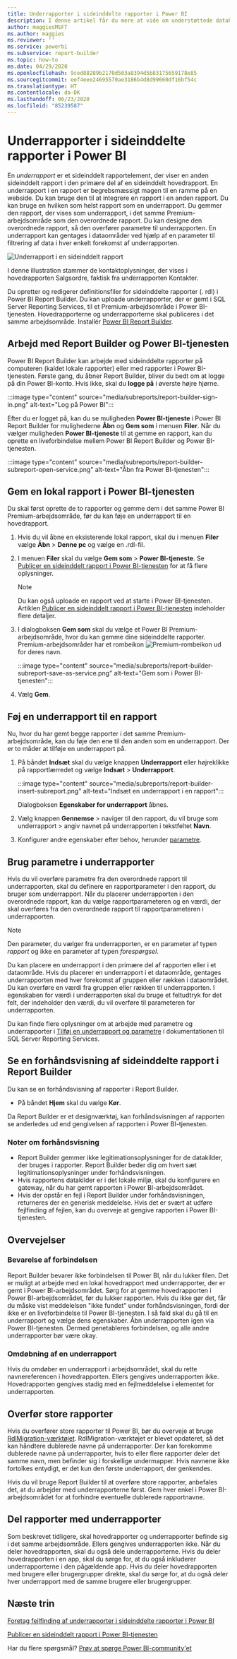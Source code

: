 ```yaml
---
title: Underrapporter i sideinddelte rapporter i Power BI
description: I denne artikel får du mere at vide om understøttede datakilder for sideinddelte rapporter i Power BI-tjenesten, og hvordan du opretter forbindelse til datakilder i Azure SQL Database.
author: maggiesMSFT
ms.author: maggies
ms.reviewer: ''
ms.service: powerbi
ms.subservice: report-builder
ms.topic: how-to
ms.date: 04/29/2020
ms.openlocfilehash: 9ced88289b2170d503a8394d5b83175659178e85
ms.sourcegitcommit: eef4eee24695570ae3186b4d8d99660df16bf54c
ms.translationtype: HT
ms.contentlocale: da-DK
ms.lasthandoff: 06/23/2020
ms.locfileid: "85239587"
---
```

# <a name="subreports-in-power-bi-paginated-reports"></a>Underrapporter i sideinddelte rapporter i Power BI

En *underrapport* er et sideinddelt rapportelement, der viser en anden sideinddelt rapport i den primære del af en sideinddelt hovedrapport. En underrapport i en rapport er begrebsmæssigt magen til en ramme på en webside. Du kan bruge den til at integrere en rapport i en anden rapport. Du kan bruge en hvilken som helst rapport som en underrapport. Du gemmer den rapport, der vises som underrapport, i det samme Premium-arbejdsområde som den overordnede rapport. Du kan designe den overordnede rapport, så den overfører parametre til underrapporten. En underrapport kan gentages i dataområder ved hjælp af en parameter til filtrering af data i hver enkelt forekomst af underrapporten.  
  
 ![Underrapport i en sideinddelt rapport](media/subreports/paginated-report-subreport.png "Underrapport i sideinddelt rapport")  
  
 I denne illustration stammer de kontaktoplysninger, der vises i hovedrapporten Salgsordre, faktisk fra underrapporten Kontakter.  
  
Du opretter og redigerer definitionsfiler for sideinddelte rapporter (. rdl) i Power BI Report Builder. Du kan uploade underrapporter, der er gemt i SQL Server Reporting Services, til et Premium-arbejdsområde i Power BI-tjenesten. Hovedrapporterne og underrapporterne skal publiceres i det samme arbejdsområde. Installér [Power BI Report Builder](https://aka.ms/pbireportbuilder).
  
## <a name="work-with-report-builder-and-the-power-bi-service"></a>Arbejd med Report Builder og Power BI-tjenesten

Power BI Report Builder kan arbejde med sideinddelte rapporter på computeren (kaldet lokale rapporter) eller med rapporter i Power BI-tjenesten.  Første gang, du åbner Report Builder, bliver du bedt om at logge på din Power BI-konto. Hvis ikke, skal du **logge på** i øverste højre hjørne.

:::image type="content" source="media/subreports/report-builder-sign-in.png" alt-text="Log på Power BI":::

Efter du er logget på, kan du se muligheden **Power BI-tjeneste** i Power BI Report Builder for mulighederne **Åbn** og **Gem som** i menuen **Filer**. Når du vælger muligheden **Power BI-tjeneste** til at gemme en rapport, kan du oprette en liveforbindelse mellem Power BI Report Builder og Power BI-tjenesten. 

:::image type="content" source="media/subreports/report-builder-subreport-open-service.png" alt-text="Åbn fra Power BI-tjenesten":::

## <a name="save-a-local-report-to-the-power-bi-service"></a>Gem en lokal rapport i Power BI-tjenesten

Du skal først oprette de to rapporter og gemme dem i det samme Power BI Premium-arbejdsområde, før du kan føje en underrapport til en hovedrapport. 

1. Hvis du vil åbne en eksisterende lokal rapport, skal du i menuen **Filer** vælge **Åbn** > **Denne pc** og vælge en .rdl-fil.  

2. I menuen **Filer** skal du vælge **Gem som** > **Power BI-tjeneste**.  Se [Publicer en sideinddelt rapport i Power BI-tjenesten](paginated-reports-save-to-power-bi-service.md) for at få flere oplysninger.

    > [!NOTE]
    > Du kan også uploade en rapport ved at starte i Power BI-tjenesten. Artiklen [Publicer en sideinddelt rapport i Power BI-tjenesten](paginated-reports-save-to-power-bi-service.md) indeholder flere detaljer.

3. I dialogboksen **Gem som** skal du vælge et Power BI Premium-arbejdsområde, hvor du kan gemme dine sideinddelte rapporter.  Premium-arbejdsområder har et rombeikon ![Premium-rombeikon](media/subreports/report-builder-premium-diamond.png) ud for deres navn.

    :::image type="content" source="media/subreports/report-builder-subreport-save-as-service.png" alt-text="Gem som i Power BI-tjenesten":::

4. Vælg **Gem**.

## <a name="add-a-subreport-to-a-report"></a>Føj en underrapport til en rapport

Nu, hvor du har gemt begge rapporter i det samme Premium-arbejdsområde, kan du føje den ene til den anden som en underrapport. Der er to måder at tilføje en underrapport på. 

1. På båndet **Indsæt** skal du vælge knappen **Underrapport** eller højreklikke på rapportlærredet og vælge **Indsæt** > **Underrapport**.

    :::image type="content" source="media/subreports/report-builder-insert-subreport.png" alt-text="Indsæt en underrapport i en rapport":::

    Dialogboksen **Egenskaber for underrapport** åbnes.  

2. Vælg knappen **Gennemse** > naviger til den rapport, du vil bruge som underrapport > angiv navnet på underrapporten i tekstfeltet **Navn**.

3. Konfigurer andre egenskaber efter behov, herunder [parametre](#use-parameters-in-subreports).

## <a name="use-parameters-in-subreports"></a>Brug parametre i underrapporter  
 Hvis du vil overføre parametre fra den overordnede rapport til underrapporten, skal du definere en rapportparameter i den rapport, du bruger som underrapport. Når du placerer underrapporten i den overordnede rapport, kan du vælge rapportparameteren og en værdi, der skal overføres fra den overordnede rapport til rapportparameteren i underrapporten.  
  
> [!NOTE]  
> Den parameter, du vælger fra underrapporten, er en parameter af typen *rapport* og ikke en parameter af typen *forespørgsel*.  
  
 Du kan placere en underrapport i den primære del af rapporten eller i et dataområde. Hvis du placerer en underrapport i et dataområde, gentages underrapporten med hver forekomst af gruppen eller rækken i dataområdet. Du kan overføre en værdi fra gruppen eller rækken til underrapporten. I egenskaben for værdi i underrapporten skal du bruge et feltudtryk for det felt, der indeholder den værdi, du vil overføre til parameteren for underrapporten.  
  
 Du kan finde flere oplysninger om at arbejde med parametre og underrapporter i [Tilføj en underrapport og parametre](https://docs.microsoft.com/sql/reporting-services/report-design/add-a-subreport-and-parameters-report-builder-and-ssrs) i dokumentationen til SQL Server Reporting Services.  

## <a name="preview-paginated-reports-in-report-builder"></a>Se en forhåndsvisning af sideinddelte rapport i Report Builder

Du kan se en forhåndsvisning af rapporter i Report Builder.

- På båndet **Hjem** skal du vælge **Kør**. 

Da Report Builder er et designværktøj, kan forhåndsvisningen af rapporten se anderledes ud end gengivelsen af rapporten i Power BI-tjenesten.

### <a name="notes-about-previewing"></a>Noter om forhåndsvisning

- Report Builder gemmer ikke legitimationsoplysninger for de datakilder, der bruges i rapporter.  Report Builder beder dig om hvert sæt legitimationsoplysninger under forhåndsvisningen.  
- Hvis rapportens datakilder er i det lokale miljø, skal du konfigurere en gateway, når du har gemt rapporten i Power BI-arbejdsområdet.
- Hvis der opstår en fejl i Report Builder under forhåndsvisningen, returneres der en generisk meddelelse.  Hvis det er svært at udføre fejlfinding af fejlen, kan du overveje at gengive rapporten i Power BI-tjenesten.  

## <a name="considerations"></a>Overvejelser

### <a name="maintaining-the-connection"></a>Bevarelse af forbindelsen

Report Builder bevarer ikke forbindelsen til Power BI, når du lukker filen.  Det er muligt at arbejde med en lokal hovedrapport med underrapporter, der er gemt i Power BI-arbejdsområdet. Sørg for at gemme hovedrapporten i Power BI-arbejdsområdet, før du lukker rapporten.  Hvis du ikke gør det, får du måske vist meddelelsen "ikke fundet" under forhåndsvisningen, fordi der ikke er en liveforbindelse til Power BI-tjenesten.  I så fald skal du gå til en underrapport og vælge dens egenskaber.  Åbn underrapporten igen via Power BI-tjenesten.  Dermed genetableres forbindelsen, og alle andre underrapporter bør være okay.

### <a name="renaming-a-subreport"></a>Omdøbning af en underrapport

Hvis du omdøber en underrapport i arbejdsområdet, skal du rette navnereferencen i hovedrapporten. Ellers gengives underrapporten ikke. Hovedrapporten gengives stadig med en fejlmeddelelse i elementet for underrapporten.

## <a name="migrate-large-reports"></a>Overfør store rapporter

Hvis du overfører store rapporter til Power BI, bør du overveje at bruge [RdlMigration-værktøjet](../guidance/migrate-ssrs-reports-to-power-bi.md).  RdlMigration-værktøjet er blevet opdateret, så det kan håndtere dublerede navne på underrapporter.  Der kan forekomme dublerede navne på underrapporter, hvis to eller flere rapporter deler det samme navn, men befinder sig i forskellige undermapper.  Hvis navnene ikke fortolkes entydigt, er det kun den første underrapport, der genkendes.

Hvis du vil bruge Report Builder til at overføre store rapporter, anbefales det, at du arbejder med underrapporterne først. Gem hver enkel i Power BI-arbejdsområdet for at forhindre eventuelle dublerede rapportnavne.

## <a name="share-reports-with-subreports"></a>Del rapporter med underrapporter

Som beskrevet tidligere, skal hovedrapporter og underrapporter befinde sig i det samme arbejdsområde. Ellers gengives underrapporten ikke. Når du deler hovedrapporten, skal du også dele underrapporterne. Hvis du deler hovedrapporten i en app, skal du sørge for, at du også inkluderer underrapporterne i den pågældende app. Hvis du deler hovedrapporten med brugere eller brugergrupper direkte, skal du sørge for, at du også deler hver underrapport med de samme brugere eller brugergrupper.
  
## <a name="next-steps"></a>Næste trin

[Foretag fejlfinding af underrapporter i sideinddelte rapporter i Power BI](subreports-troubleshoot.md)

[Publicer en sideinddelt rapport i Power BI-tjenesten](../consumer/paginated-reports-view-power-bi-service.md)

Har du flere spørgsmål? [Prøv at spørge Power BI-community'et](https://community.powerbi.com/)
